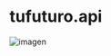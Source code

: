# tufuturo.api

![imagen](https://github.com/user-attachments/assets/ea5aaefe-82b7-44d7-8be6-c7ec5f44798a)
